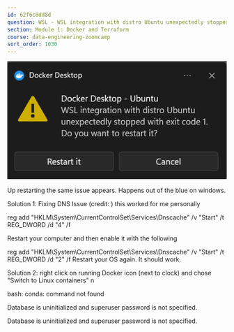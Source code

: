 ```yaml
---
id: 62f6c8dd8d
question: WSL - WSL integration with distro Ubuntu unexpectedly stopped with exit code 1.
section: Module 1: Docker and Terraform
course: data-engineering-zoomcamp
sort_order: 1030
---
```


![Image](images/data-engineering-zoomcamp/image_bc654841.png)

Up restarting the same issue appears. Happens out of the blue on windows.

Solution 1: Fixing DNS Issue (credit: ) this worked for me personally

reg add "HKLM\System\CurrentControlSet\Services\Dnscache" /v "Start" /t REG_DWORD /d "4" /f

Restart your computer and then enable it with the following

reg add "HKLM\System\CurrentControlSet\Services\Dnscache" /v "Start" /t REG_DWORD /d "2" /f
Restart your OS again. It should work.

Solution 2: right click on running Docker icon (next to clock) and chose "Switch to Linux containers" n

bash: conda: command not found

Database is uninitialized and superuser password is not specified.

Database is uninitialized and superuser password is not specified.

